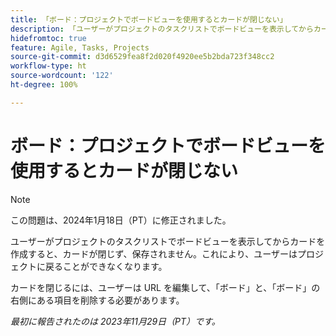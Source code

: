 ```yaml
---
title: 「ボード：プロジェクトでボードビューを使用するとカードが閉じない」
description: 「ユーザーがプロジェクトのタスクリストでボードビューを表示してからカードを作成すると、カードが閉じず、保存されません。これにより、ユーザーはプロジェクトに戻ることができなくなります。」
hidefromtoc: true
feature: Agile, Tasks, Projects
source-git-commit: d3d6529fea8f2d020f4920ee5b2bda723f348cc2
workflow-type: ht
source-wordcount: '122'
ht-degree: 100%

---
```



# ボード：プロジェクトでボードビューを使用するとカードが閉じない

>[!NOTE]
>
>この問題は、2024年1月18日（PT）に修正されました。

ユーザーがプロジェクトのタスクリストでボードビューを表示してからカードを作成すると、カードが閉じず、保存されません。これにより、ユーザーはプロジェクトに戻ることができなくなります。

カードを閉じるには、ユーザーは URL を編集して、「ボード」と、「ボード」の右側にある項目を削除する必要があります。

_最初に報告されたのは 2023年11月29日（PT）です。_
